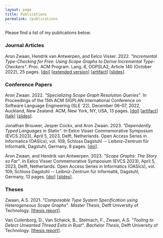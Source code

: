 ```yaml
---
layout: page
title: Publications
permalink: /publications
---
```


Please find a list of my publications below.

### Journal Articles

Aron Zwaan, Hendrik van Antwerpen, and Eelco Visser. 2022. _"Incremental Type-Checking for Free: Using Scope Graphs to Derive Incremental Type-Checkers"_.
 Proc. ACM Program. Lang. 6, OOPSLA2, Article 140 (October 2022), 25 pages.
[[doi](https://doi.org/10.1145/3563303)]
[[extended version](/assets/oopsla22-extended.pdf)]
[[artifact](https://doi.org/10.5281/zenodo.7071393)]
[[slides](/assets/oopsla22-slides.pdf)].

### Conference Papers

Aron Zwaan. 2022. _"Specializing Scope Graph Resolution Queries"_.
In Proceedings of the 15th ACM SIGPLAN International Conference on Software Language Engineering (SLE ’22), December 06–07, 2022, Auckland, New Zealand.
ACM, New York, NY, USA, 13 pages.
[[doi](https://doi.org/10.1145/3567512.3567523)]
[[artifact](https://doi.org/10.5281/zenodo.7189413)]
[[talk](https://youtu.be/gKJ4b-ADCAc)]
[[slides](/assets/sle22-slides.pdf)].

Jonathan Brouwer, Jesper Cockx, and Aron Zwaan. 2023. _"Dependently Typed Languages in Statix"_.
In Eelco Visser Commemorative Symposium (EVCS 2023), April 5, 2023, Delft, Netherlands.
Open Access Series in Informatics (OASIcs), vol. 109, Schloss Dagstuhl -- Leibniz-Zentrum für Informatik, Dagstuhl, Germany, 8 pages.
[[doi](https://doi.org/10.4230/OASIcs.EVCS.2023.6)].

Aron Zwaan, and Hendrik van Antwerpen. 2023. _"Scope Graphs: The Story so Far"_.
In Eelco Visser Commemorative Symposium (EVCS 2023), April 5, 2023, Delft, Netherlands.
Open Access Series in Informatics (OASIcs), vol. 109, Schloss Dagstuhl -- Leibniz-Zentrum für Informatik, Dagstuhl, Germany, 13 pages.
[[doi](https://doi.org/10.4230/OASIcs.EVCS.2023.32)]
[[slides](/assets/evcs-slides.pdf)].


### Theses

Zwaan, A.S. 2021. _"Composable Type System Specification using Heterogeneous Scope Graphs"_.
_Master Thesis_, Delft University of Technology.
[[thesis report]](http://resolver.tudelft.nl/uuid:68b7291c-0f81-4a70-89bb-37624f8615bd).

Van Cuilenborg, D., Van Schaick, B., Stelmach, F., Zwaan, A.S.
_"Tooling to Detect Unwanted Thread Exits in Rust"_.
_Bachelor Thesis_, Delft University of Technology.
[[thesis report]](http://resolver.tudelft.nl/uuid:c4e95618-390d-4210-a76f-ce23640a194d).
